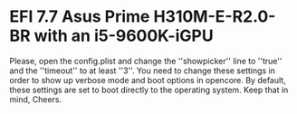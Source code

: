 # EFI 7.7 Asus Prime H310M-E-R2.0-BR with an i5-9600K-iGPU
Please, open the config.plist and change the ''showpicker'' line to ''true'' and the ''timeout'' to at least ''3''. You need to change these settings in order to show up verbose mode and boot options in opencore. By default, these settings are set to boot directly to the operating system. Keep that in mind, Cheers.

